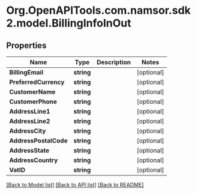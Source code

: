 # Org.OpenAPITools.com.namsor.sdk2.model.BillingInfoInOut
## Properties

Name | Type | Description | Notes
------------ | ------------- | ------------- | -------------
**BillingEmail** | **string** |  | [optional] 
**PreferredCurrency** | **string** |  | [optional] 
**CustomerName** | **string** |  | [optional] 
**CustomerPhone** | **string** |  | [optional] 
**AddressLine1** | **string** |  | [optional] 
**AddressLine2** | **string** |  | [optional] 
**AddressCity** | **string** |  | [optional] 
**AddressPostalCode** | **string** |  | [optional] 
**AddressState** | **string** |  | [optional] 
**AddressCountry** | **string** |  | [optional] 
**VatID** | **string** |  | [optional] 

[[Back to Model list]](../README.md#documentation-for-models) [[Back to API list]](../README.md#documentation-for-api-endpoints) [[Back to README]](../README.md)

